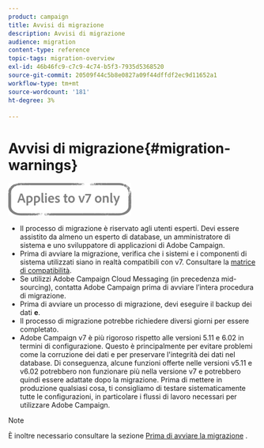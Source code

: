 ```yaml
---
product: campaign
title: Avvisi di migrazione
description: Avvisi di migrazione
audience: migration
content-type: reference
topic-tags: migration-overview
exl-id: 46b46fc9-c7c9-4c74-b5f3-7935d5368520
source-git-commit: 20509f44c5b8e0827a09f44dffdf2ec9d11652a1
workflow-type: tm+mt
source-wordcount: '181'
ht-degree: 3%

---
```


# Avvisi di migrazione{#migration-warnings}

![](../../assets/v7-only.svg)

* Il processo di migrazione è riservato agli utenti esperti. Devi essere assistito da almeno un esperto di database, un amministratore di sistema e uno sviluppatore di applicazioni di Adobe Campaign.
* Prima di avviare la migrazione, verifica che i sistemi e i componenti di sistema utilizzati siano in realtà compatibili con v7. Consultare la [matrice di compatibilità](../../rn/using/compatibility-matrix.md).
* Se utilizzi Adobe Campaign Cloud Messaging (in precedenza mid-sourcing), contatta Adobe Campaign prima di avviare l’intera procedura di migrazione.
* Prima di avviare un processo di migrazione, devi eseguire il backup dei dati **e**.
* Il processo di migrazione potrebbe richiedere diversi giorni per essere completato.
* Adobe Campaign v7 è più rigoroso rispetto alle versioni 5.11 e 6.02 in termini di configurazione. Questo è principalmente per evitare problemi come la corruzione dei dati e per preservare l&#39;integrità dei dati nel database. Di conseguenza, alcune funzioni offerte nelle versioni v5.11 e v6.02 potrebbero non funzionare più nella versione v7 e potrebbero quindi essere adattate dopo la migrazione. Prima di mettere in produzione qualsiasi cosa, ti consigliamo di testare sistematicamente tutte le configurazioni, in particolare i flussi di lavoro necessari per utilizzare Adobe Campaign.

>[!NOTE]
>
>È inoltre necessario consultare la sezione [Prima di avviare la migrazione](../../migration/using/before-starting-migration.md) .
